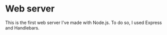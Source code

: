 # Web server

This is the first web server I've made with Node.js. To do so, I used Express and Handlebars.
